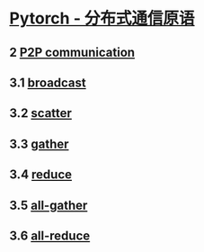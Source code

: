 # [Pytorch - 分布式通信原语](https://zhuanlan.zhihu.com/p/478953028)


## 2 [P2P communication](./2.sync_p2p.py)
## 3.1 [broadcast](./3.1.broad_test.py)
## 3.2 [scatter](./3.2.scatter_test.py)
## 3.3 [gather](./3.3.gather_test.py)
## 3.4 [reduce](./3.4.reduce_test.py)
## 3.5 [all-gather](./3.5.all_gather_test.py)
## 3.6 [all-reduce](./3.6.all_reduce_test.py)